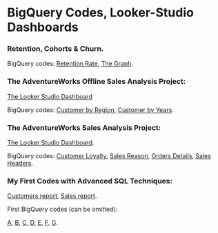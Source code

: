# BigQuery Codes, Looker-Studio Dashboards

  ### Retention, Cohorts & Churn.

  BigQuery codes: [Retention Rate](https://github.com/GretaLim/sql-codes/blob/bcbe84bbdcacfe850ec8665054182ad211cd06ca/M3%20S1%20retention.sql),
  [The Graph](https://github.com/GretaLim/sql-codes/blob/bcbe84bbdcacfe850ec8665054182ad211cd06ca/M3%20S1%20retention%20graph.sql).

  ###  The AdventureWorks Offline Sales Analysis Project:
  [The Looker Studio Dashboard](https://lookerstudio.google.com/reporting/fbb33516-06de-4a6c-8494-e7ae779984b9)

  BigQuery codes: [Customer by Region](https://github.com/GretaLim/sql-codes/blob/ec90b3c7a866fca10dcda0e12e324a7193125270/Module_2_Sprint_2_Customer_by_Region.sql), 
  [Customer by Years](https://github.com/GretaLim/sql-codes/blob/ec90b3c7a866fca10dcda0e12e324a7193125270/Module_2_Sprint_2_Customer_by_year.sql).

  ### The AdventureWorks Sales Analysis Project:
  [The Looker Studio Dashboard](https://lookerstudio.google.com/reporting/519c4be3-078e-4ae2-a63a-240da90e364b).

  BigQuery codes: [Customer Loyalty](https://github.com/GretaLim/sql-codes/blob/918aa7bbd2b27e3d216c23a7905beccd1d6961eb/Module_2_Sprint_1_Customer_Loyalty.sql),
  [Sales Reason](https://github.com/GretaLim/sql-codes/blob/918aa7bbd2b27e3d216c23a7905beccd1d6961eb/Module_2_Sprint_1_Sales_reason.sql),
  [Orders Details](https://github.com/GretaLim/sql-codes/blob/918aa7bbd2b27e3d216c23a7905beccd1d6961eb/Module_2_Sprint_1_order_details.sql),
  [Sales Headers](https://github.com/GretaLim/sql-codes/blob/918aa7bbd2b27e3d216c23a7905beccd1d6961eb/Module_2_Sprint_1_sales_location.sql).
  
  ### My First Codes with Advanced SQL Techniques:

  [Customers report](https://github.com/GretaLim/sql-codes/blob/f1cb9337d98c60e6dd9930cfe274bfbdf503b4b3/Module_1_Sprint_4_Task-1.sql),
  [Sales report](https://github.com/GretaLim/sql-codes/blob/f1cb9337d98c60e6dd9930cfe274bfbdf503b4b3/Module_1_Sprint_4_Task-2.sql).
       
  First BigQuery codes (can be omitted):
     
  [A](https://github.com/GretaLim/sql-codes/blob/945559cf536192cc8cdbf60a11a0fd9acdedf74d/Module_1_Sprint_3_Task-1.1.sql),
  [B](https://github.com/GretaLim/sql-codes/blob/945559cf536192cc8cdbf60a11a0fd9acdedf74d/Module_1_Sprint_3_Task-1.2.sql),
  [C](https://github.com/GretaLim/sql-codes/blob/945559cf536192cc8cdbf60a11a0fd9acdedf74d/Module_1_Sprint_3_Task-1.3.sql),
  [D](https://github.com/GretaLim/sql-codes/blob/945559cf536192cc8cdbf60a11a0fd9acdedf74d/Module_1_Sprint_3_Task-1.4.sql),
  [E](https://github.com/GretaLim/sql-codes/blob/945559cf536192cc8cdbf60a11a0fd9acdedf74d/Module_1_Sprint_3_Task-2.1.sql),
  [F](https://github.com/GretaLim/sql-codes/blob/945559cf536192cc8cdbf60a11a0fd9acdedf74d/Module_1_Sprint_3_Task-2.2.sql),
  [G](https://github.com/GretaLim/sql-codes/blob/945559cf536192cc8cdbf60a11a0fd9acdedf74d/Module_1_Sprint_3_Task-2.3.sql).

